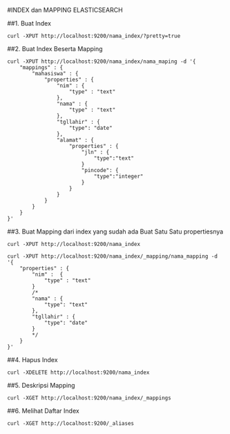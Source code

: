 #INDEX dan MAPPING ELASTICSEARCH

##1. Buat Index

```
curl -XPUT http://localhost:9200/nama_index/?pretty=true
```

##2. Buat Index Beserta Mapping
```
curl -XPUT http://localhost:9200/nama_index/nama_maping -d '{
	"mappings" : {
		"mahasiswa" : {
			"properties" : {
				"nim" : {
					"type" : "text"
				},
				"nama" : {
					"type" : "text"
				},
				"tgllahir" : {
					"type": "date"
				},
				"alamat" : {
					"properties" : {
						"jln" : {
							"type":"text"
						}
						"pincode": {
							"type":"integer"
						}
					}
				}
			}
		}
	}
}'
```

##3. Buat Mapping dari index yang sudah ada
Buat Satu Satu propertiesnya
```
curl -XPUT http://localhost:9200/nama_index

curl -XPUT http://localhost:9200/nama_index/_mapping/nama_mapping -d '{
	"properties" : {
		"nim" :  {
			"type" : "text"
		}
		/*
		"nama" : { 
			"type": "text"
		},
		"tgllahir" : {
			"type": "date"
		}
		*/
	}
}'
```

##4. Hapus Index
```
curl -XDELETE http://localhost:9200/nama_index
```

##5. Deskripsi Mapping
```
curl -XGET http://localhost:9200/nama_index/_mappings
```
##6. Melihat Daftar Index

```
curl -XGET http://localhost:9200/_aliases
```